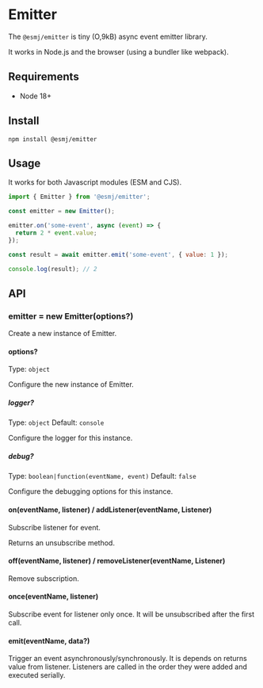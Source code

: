 # Emitter

The `@esmj/emitter` is tiny (O,9kB) async event emitter library.

It works in Node.js and the browser (using a bundler like webpack).

## Requirements

- Node 18+

## Install

```shell
npm install @esmj/emitter
```

## Usage

It works for both Javascript modules (ESM and CJS).

```javascript
import { Emitter } from '@esmj/emitter';

const emitter = new Emitter();

emitter.on('some-event', async (event) => {
  return 2 * event.value;
});

const result = await emitter.emit('some-event', { value: 1 });

console.log(result); // 2

```

## API
### emitter = new Emitter(options?)

Create a new instance of Emitter.

#### options?

Type: `object`

Configure the new instance of Emitter.

##### logger?

Type: `object`
Default: `console`

Configure the logger for this instance.

##### debug?

Type: `boolean|function(eventName, event)`
Default: `false`

Configure the debugging options for this instance.

#### on(eventName, listener) / addListener(eventName, Listener)
Subscribe listener for event.

Returns an unsubscribe method.

#### off(eventName, listener) / removeListener(eventName, Listener)
Remove subscription.

#### once(eventName, listener)
Subscribe event for listener only once. It will be unsubscribed after the first call.

#### emit(eventName, data?)

Trigger an event asynchronously/synchronously. It is depends on returns value from listener. Listeners are called in the order they were added and executed serially.